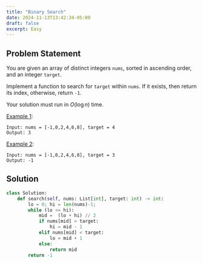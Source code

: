 ```yaml
---
title: "Binary Search"
date: 2024-11-13T13:42:34-05:00
draft: false
excerpt: Easy
---
```


## Problem Statement

You are given an array of distinct integers `nums`, sorted in ascending order, and an integer `target`.

Implement a function to search for `target` within `nums`. If it exists, then return its index, otherwise, return `-1`.

Your solution must run in $O(\log n)$ time.

<ins>Example 1</ins>:
```text
Input: nums = [-1,0,2,4,6,8], target = 4
Output: 3
```

<ins>Example 2</ins>:
```text
Input: nums = [-1,0,2,4,6,8], target = 3
Output: -1
```

## Solution

```python
class Solution:
    def search(self, nums: List[int], target: int) -> int:
        lo = 0; hi = len(nums)-1;
        while (lo <= hi):
            mid =  (lo + hi) // 2
            if nums[mid] > target:
                hi = mid - 1
            elif nums[mid] < target:
                lo = mid + 1
            else:
                return mid
        return -1
```    